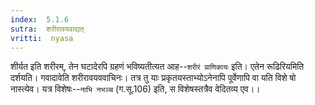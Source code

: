 ```yaml
---
index:  5.1.6
sutra:  शरीरावयवाद्यत्
vritti:  nyasa
---
```


शीर्यत इति शरीरम्, तेन घटादेरपि ग्रहणं भविष्यतीत्यत आह--`शरीरं प्राणिकायः` इति। एतेन रूढिरियमिति दर्शयति। गवादावेति शरीरावयववाचिनः। तत्र तु याः प्रकृतयस्ताभ्योऽनेनापि पूर्वेणापि वा यति विशे षो नास्त्येव। यत्र विशेषः--`नाभि नभञ्च` (ग.सू.106) इति, स विशेषस्तत्रैव वेदितव्य एव।।

